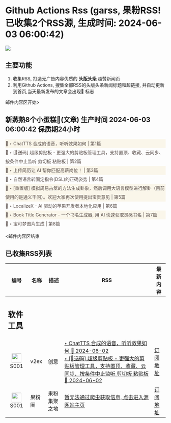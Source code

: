 # Github Actions Rss (garss, 果粉RSS! 已收集2个RSS源, 生成时间: 2024-06-03 06:00:42)

![](https://cdn.jsdelivr.net/gh/xinkeji/garss/_media/ga-rss.png)



## 主要功能
1. 收集RSS, 打造无广告内容优质的 **头版头条** 超赞新闻页
2. 利用Github Actions, 搜集全部RSS的头版头条新闻标题和超链接, 并自动更新到首页,当天最新发布的文章会出现🌈 标志

邮件内容区开始>
<h2>新蒸熟8个小蛋糕🍰(文章) 生产时间 2024-06-03 06:00:42 保质期24小时</h2>

<div style='line-height:3;background-color:#FAF6EA;' ><a href='https://www.v2ex.com/t/1046111#reply19' style="line-height:2;text-decoration:none;display:block;color:#584D49;">🌈 ‣ ChatTTS 合成的语音，听听效果如何 | 第1篇</a></div><div style='line-height:3;' ><a href='https://www.v2ex.com/t/1046135#reply1' style="line-height:2;text-decoration:none;display:block;color:#584D49;">🌈 ‣ [🎁送码] 超级剪贴板 - 更强大的剪贴板管理工具，支持置顶、收藏、云同步、按条件中止监听 剪切板 粘贴板 | 第2篇</a></div><div style='line-height:3;background-color:#FAF6EA;' ><a href='https://www.v2ex.com/t/1046148#reply10' style="line-height:2;text-decoration:none;display:block;color:#584D49;">🌈 ‣ 上传简历让 AI 帮你匹配高薪岗位！ | 第3篇</a></div><div style='line-height:3;' ><a href='https://www.v2ex.com/t/1046149#reply2' style="line-height:2;text-decoration:none;display:block;color:#584D49;">🌈 ‣ 自然语言转固定指令(DSL)的正确姿势 | 第4篇</a></div><div style='line-height:3;background-color:#FAF6EA;' ><a href='https://www.v2ex.com/t/1046066#reply9' style="line-height:2;text-decoration:none;display:block;color:#584D49;">🌈 ‣ [重置版] 模拟周易占筮的方法生成卦象，然后调用大语言模型进行解卦（目前使用的是通义千问）。欢迎大家再次使用提出宝贵意见 | 第5篇</a></div><div style='line-height:3;' ><a href='https://www.v2ex.com/t/1046125#reply1' style="line-height:2;text-decoration:none;display:block;color:#584D49;">🌈 ‣ LocalizeX - AI 驱动的苹果开发者本地化应用 | 第6篇</a></div><div style='line-height:3;background-color:#FAF6EA;' ><a href='https://www.v2ex.com/t/1046116#reply2' style="line-height:2;text-decoration:none;display:block;color:#584D49;">🌈 ‣ Book Title Generator - 一个书名生成器, 用 AI 快速获取灵感书名 | 第7篇</a></div><div style='line-height:3;' ><a href='https://www.v2ex.com/t/1046082#reply3' style="line-height:2;text-decoration:none;display:block;color:#584D49;">🌈 ‣ 宝可梦图片生成 | 第8篇</a></div>

<邮件内容区结束

## 已收集RSS列表

| 编号 | 名称 | 描述 | RSS | 最新内容 |
| --- | --- | --- | --- | --- |
| <h2 id="软件工具">软件工具</h2> |  |   |  |  |
| <div id="S001" style="text-align: center;"><img src="https://cdn.jsdelivr.net/gh/zhaoolee/garss/_media/favicon/S001.png" width="30px" style="width:30px;height: auto;"/><br><span>S001</span></div> | v2ex | 创意 | [‣ ChatTTS 合成的语音，听听效果如何 🌈 2024-06-02](https://www.v2ex.com/t/1046111#reply19)<br/>[‣ \[🎁送码\] 超级剪贴板 - 更强大的剪贴板管理工具，支持置顶、收藏、云同步、按条件中止监听 剪切板 粘贴板 🌈 2024-06-02](https://www.v2ex.com/t/1046135#reply1) | [订阅地址](https://www.v2ex.com/feed/tab/creative.xml) |
| <div id="S001" style="text-align: center;"><img src="https://cdn.jsdelivr.net/gh/zhaoolee/garss/_media/favicon/S001.png" width="30px" style="width:30px;height: auto;"/><br><span>S001</span></div> | 果粉圈 | 果粉集聚之地 | [暂无法通过爬虫获取信息, 点击进入源网站主页](https://g0f.cn) | [订阅地址](https://g0f.cn/rss.xml) |



